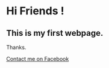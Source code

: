 # Hi Friends !
## **This is my first webpage.**
Thanks.

[Contact me on Facebook](https://www.facebook.com/lkchauhan.725)
